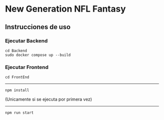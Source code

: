 # New Generation NFL Fantasy

## Instrucciones de uso

### Ejecutar Backend

    cd Backend
    sudo docker compose up --build

### Ejecutar Frontend

    cd FrontEnd

---

    npm install

(Unicamente si se ejecuta por primera vez)

---

    npm run start
